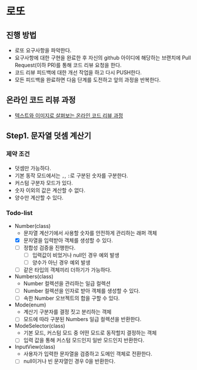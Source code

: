 # 로또
## 진행 방법
* 로또 요구사항을 파악한다.
* 요구사항에 대한 구현을 완료한 후 자신의 github 아이디에 해당하는 브랜치에 Pull Request(이하 PR)를 통해 코드 리뷰 요청을 한다.
* 코드 리뷰 피드백에 대한 개선 작업을 하고 다시 PUSH한다.
* 모든 피드백을 완료하면 다음 단계를 도전하고 앞의 과정을 반복한다.

## 온라인 코드 리뷰 과정
* [텍스트와 이미지로 살펴보는 온라인 코드 리뷰 과정](https://github.com/next-step/nextstep-docs/tree/master/codereview)

## Step1. 문자열 덧셈 계산기
### 제약 조건
- 덧셈만 가능하다.
- 기본 동작 모드에서는 `,`, `:`로 구분된 숫자를 구분한다.
- 커스텀 구분자 모드가 있다.
- 숫자 이외의 값은 계산할 수 없다.
- 양수만 계산할 수 있다.

### Todo-list
- Number(class)
    - 문자열 계산기에서 사용할 숫자를 안전하게 관리하는 래퍼 객체
    - [X] 문자열을 입력받아 객체를 생성할 수 있다.
    - [ ] 정합성 검증을 진행한다.
        - [ ] 입력값이 비었거나 null인 경우 예외 발생
        - [ ] 양수가 아닌 경우 예외 발생
    - [ ] 같은 타입의 객체끼리 더하기가 가능하다.
- Numbers(class)
    - Number 컬렉션을 관리하는 일급 컬렉션
    - [ ] Number 컬렉션을 인자로 받아 객체를 생성할 수 있다.
    - [ ] 속한 Number 오브젝트의 합을 구할 수 있다.
- Mode(enum)
    - 계산기 구분자를 결정 짓고 분리하는 객체
    - [ ] 모드에 따라 구분된 Numbers 일급 컬렉션을 반환한다.
- ModeSelector(class)
    - 기본 모드, 커스텀 모드 중 어떤 모드로 동작할지 결정하는 객체
    - [ ] 입력 값을 통해 커스텀 모드인지 일반 모드인지 반환한다.
- InputView(class)
    - 사용자가 입력한 문자열을 검증하고 도메인 객체로 전환한다.
    - [ ] null이거나 빈 문자열인 경우 0을 반환한다.
